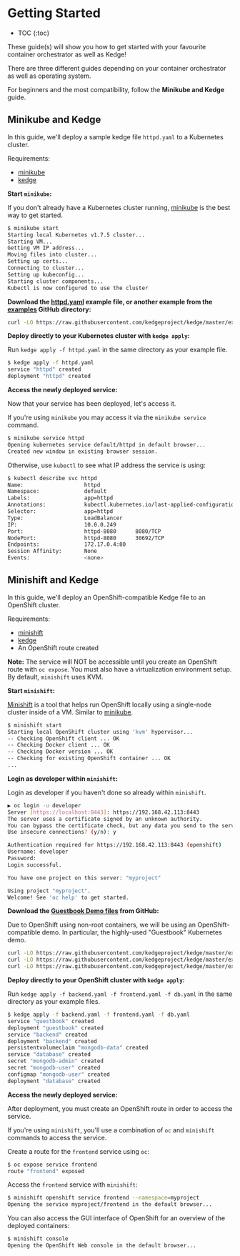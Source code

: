 # Getting Started

* TOC
{:toc}

These guide(s) will show you how to get started with your favourite container orchestrator as well as Kedge!

There are three different guides depending on your container orchestrator as well as operating system.

For beginners and the most compatibility, follow the __Minikube and Kedge__ guide.

## Minikube and Kedge

In this guide, we'll deploy a sample kedge file `httpd.yaml` to a Kubernetes cluster.

Requirements:
  - [minikube](https://github.com/kubernetes/minikube)
  - [kedge](https://github.com/kedgeproject/kedge)

__Start `minikube`:__

If you don't already have a Kubernetes cluster running, [minikube](https://github.com/kubernetes/minikube) is the best way to get started.

```sh
$ minikube start
Starting local Kubernetes v1.7.5 cluster...
Starting VM...
Getting VM IP address...
Moving files into cluster...
Setting up certs...
Connecting to cluster...
Setting up kubeconfig...
Starting cluster components...
Kubectl is now configured to use the cluster
```

__Download the [httpd.yaml](https://raw.githubusercontent.com/kedgeproject/kedge/master/examples/httpd/httpd.yaml) example file, or another example from the [examples](https://github.com/kedgeproject/kedge/tree/master/examples) GitHub directory:__

```sh
curl -LO https://raw.githubusercontent.com/kedgeproject/kedge/master/examples/httpd/httpd.yaml
```

__Deploy directly to your Kubernetes cluster with `kedge apply`:__

Run `kedge apply -f httpd.yaml` in the same directory as your example file.

```sh
$ kedge apply -f httpd.yaml 
service "httpd" created
deployment "httpd" created
```

__Access the newly deployed service:__

Now that your service has been deployed, let's access it.

If you're using `minikube` you may access it via the `minikube service` command.

```sh
$ minikube service httpd
Opening kubernetes service default/httpd in default browser...
Created new window in existing browser session.
```

Otherwise, use `kubectl` to see what IP address the service is using:

```sh
$ kubectl describe svc httpd
Name:                   httpd
Namespace:              default
Labels:                 app=httpd
Annotations:            kubectl.kubernetes.io/last-applied-configuration={"apiVersion":"v1","kind":"Service","metadata":{"annotations":{},"creationTimestamp":null,"labels":{"app":"httpd"},"name":"httpd","namespace":"default"...
Selector:               app=httpd
Type:                   LoadBalancer
IP:                     10.0.0.249
Port:                   httpd-8080      8080/TCP
NodePort:               httpd-8080      30692/TCP
Endpoints:              172.17.0.4:80
Session Affinity:       None
Events:                 <none>
```

## Minishift and Kedge

In this guide, we'll deploy an OpenShift-compatible Kedge file to an OpenShift cluster.

Requirements:
  - [minishift](https://github.com/minishift/minishift)
  - [kedge](https://github.com/kedgeproject/kedge)
  - An OpenShift route created

__Note:__ The service will NOT be accessible until you create an OpenShift route with `oc expose`. You must also have a virtualization environment setup. By default, `minishift` uses KVM.

__Start `minishift`:__

[Minishift](https://github.com/minishift/minishift) is a tool that helps run OpenShift locally using a single-node cluster inside of a VM. Similar to [minikube](https://github.com/kubernetes/minikube).

```sh
$ minishift start
Starting local OpenShift cluster using 'kvm' hypervisor...
-- Checking OpenShift client ... OK
-- Checking Docker client ... OK
-- Checking Docker version ... OK
-- Checking for existing OpenShift container ... OK
...
```

__Login as developer within `minishift`:__

Login as developer if you haven't done so already within `minishift`.


```sh
▶ oc login -u developer          
Server [https://localhost:8443]: https://192.168.42.113:8443
The server uses a certificate signed by an unknown authority.
You can bypass the certificate check, but any data you send to the server could be intercepted by others.
Use insecure connections? (y/n): y 

Authentication required for https://192.168.42.113:8443 (openshift)
Username: developer
Password: 
Login successful.

You have one project on this server: "myproject"

Using project "myproject".
Welcome! See 'oc help' to get started.
```

__Download the [Guestbook Demo files](https://github.com/kedgeproject/kedge/tree/master/examples/guestbook-demo) from GitHub:__

Due to OpenShift using non-root containers, we will be using an OpenShift-compatible demo. In particular, the highly-used "Guestbook" Kubernetes demo.

```sh
curl -LO https://raw.githubusercontent.com/kedgeproject/kedge/master/examples/guestbook-demo/backend.yaml
curl -LO https://raw.githubusercontent.com/kedgeproject/kedge/master/examples/guestbook-demo/frontend.yaml
curl -LO https://raw.githubusercontent.com/kedgeproject/kedge/master/examples/guestbook-demo/db.yaml
```

__Deploy directly to your OpenShift cluster with `kedge apply`:__

Run `kedge apply -f backend.yaml -f frontend.yaml -f db.yaml` in the same directory as your example files.

```sh
$ kedge apply -f backend.yaml -f frontend.yaml -f db.yaml
service "guestbook" created
deployment "guestbook" created
service "backend" created
deployment "backend" created
persistentvolumeclaim "mongodb-data" created
service "database" created
secret "mongodb-admin" created
secret "mongodb-user" created
configmap "mongodb-user" created
deployment "database" created
```

__Access the newly deployed service:__

After deployment, you must create an OpenShift route in order to access the service.

If you're using `minishift`, you'll use a combination of `oc` and `minishift` commands to access the service.

Create a route for the `frontend` service using `oc`:

```sh
$ oc expose service frontend
route "frontend" exposed
```

Access the `frontend` service with `minishift`:

```sh
$ minishift openshift service frontend --namespace=myproject
Opening the service myproject/frontend in the default browser...
```

You can also access the GUI interface of OpenShift for an overview of the deployed containers:

```sh
$ minishift console
Opening the OpenShift Web console in the default browser...
```

